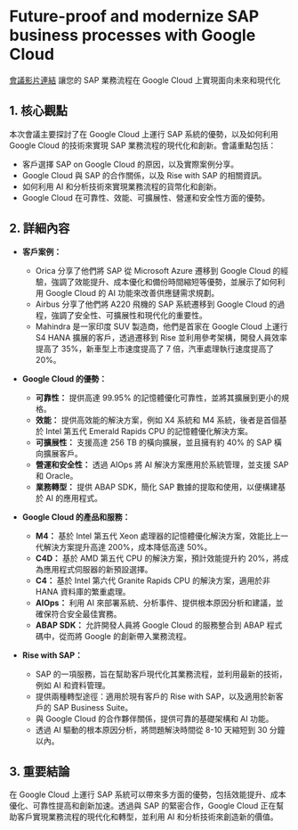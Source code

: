 # Future-proof and modernize SAP business processes with Google Cloud
[會議影片連結](https://www.youtube.com/watch?v=5bvBk0zIpfY)
讓您的 SAP 業務流程在 Google Cloud 上實現面向未來和現代化

## 1. 核心觀點

本次會議主要探討了在 Google Cloud 上運行 SAP 系統的優勢，以及如何利用 Google Cloud 的技術來實現 SAP 業務流程的現代化和創新。會議重點包括：

*   客戶選擇 SAP on Google Cloud 的原因，以及實際案例分享。
*   Google Cloud 與 SAP 的合作關係，以及 Rise with SAP 的相關資訊。
*   如何利用 AI 和分析技術來實現業務流程的貨幣化和創新。
*   Google Cloud 在可靠性、效能、可擴展性、營運和安全性方面的優勢。

## 2. 詳細內容

*   **客戶案例：**
    *   Orica 分享了他們將 SAP 從 Microsoft Azure 遷移到 Google Cloud 的經驗，強調了效能提升、成本優化和備份時間縮短等優勢，並展示了如何利用 Google Cloud 的 AI 功能來改善供應鏈需求規劃。
    *   Airbus 分享了他們將 A220 飛機的 SAP 系統遷移到 Google Cloud 的過程，強調了安全性、可擴展性和現代化的重要性。
    *   Mahindra 是一家印度 SUV 製造商，他們是首家在 Google Cloud 上運行 S4 HANA 擴展的客戶，透過遷移到 Rise 並利用參考架構，開發人員效率提高了 35%，新車型上市速度提高了 7 倍，汽車處理執行速度提高了 20%。

*   **Google Cloud 的優勢：**
    *   **可靠性：** 提供高達 99.95% 的記憶體優化可靠性，並將其擴展到更小的規格。
    *   **效能：** 提供高效能的解決方案，例如 X4 系統和 M4 系統，後者是首個基於 Intel 第五代 Emerald Rapids CPU 的記憶體優化解決方案。
    *   **可擴展性：** 支援高達 256 TB 的橫向擴展，並且擁有約 40% 的 SAP 橫向擴展客戶。
    *   **營運和安全性：** 透過 AIOps 將 AI 解決方案應用於系統管理，並支援 SAP 和 Oracle。
    *   **業務轉型：** 提供 ABAP SDK，簡化 SAP 數據的提取和使用，以便構建基於 AI 的應用程式。

*   **Google Cloud 的產品和服務：**
    *   **M4：** 基於 Intel 第五代 Xeon 處理器的記憶體優化解決方案，效能比上一代解決方案提升高達 200%，成本降低高達 50%。
    *   **C4D：** 基於 AMD 第五代 CPU 的解決方案，預計效能提升約 20%，將成為應用程式伺服器的新預設選擇。
    *   **C4：** 基於 Intel 第六代 Granite Rapids CPU 的解決方案，適用於非 HANA 資料庫的繁重處理。
    *   **AIOps：** 利用 AI 來部署系統、分析事件、提供根本原因分析和建議，並確保符合安全最佳實務。
    *   **ABAP SDK：** 允許開發人員將 Google Cloud 的服務整合到 ABAP 程式碼中，從而將 Google 的創新帶入業務流程。

*   **Rise with SAP：**
    *   SAP 的一項服務，旨在幫助客戶現代化其業務流程，並利用最新的技術，例如 AI 和資料管理。
    *   提供兩種轉型途徑：適用於現有客戶的 Rise with SAP，以及適用於新客戶的 SAP Business Suite。
    *   與 Google Cloud 的合作夥伴關係，提供可靠的基礎架構和 AI 功能。
    *   透過 AI 驅動的根本原因分析，將問題解決時間從 8-10 天縮短到 30 分鐘以內。

## 3. 重要結論

在 Google Cloud 上運行 SAP 系統可以帶來多方面的優勢，包括效能提升、成本優化、可靠性提高和創新加速。透過與 SAP 的緊密合作，Google Cloud 正在幫助客戶實現業務流程的現代化和轉型，並利用 AI 和分析技術來創造新的價值。
